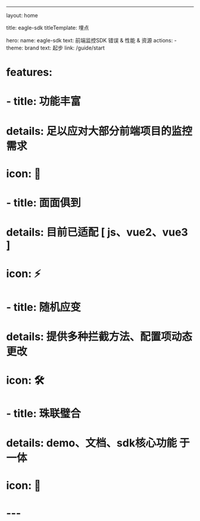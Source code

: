 ---
layout: home

title: eagle-sdk
titleTemplate: 埋点

hero:
  name: eagle-sdk
  text: 前端监控SDK 错误 & 性能 & 资源
  actions:
    - theme: brand
      text: 起步
      link: /guide/start

# features:
#   - title: 功能丰富
#     details: 足以应对大部分前端项目的监控需求
#     icon: 🚀
#   - title: 面面俱到
#     details: 目前已适配 [ js、vue2、vue3 ]
#     icon: ⚡
#   - title: 随机应变
#     details: 提供多种拦截方法、配置项动态更改
#     icon: 🛠
#   - title: 珠联璧合
#     details: demo、文档、sdk核心功能 于一体
#     icon: 🎪
# ---